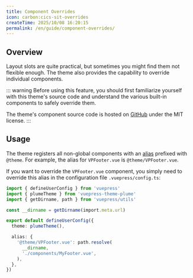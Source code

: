 ```yaml
---
title: Component Overrides
icon: carbon:cics-sit-overrides
createTime: 2025/10/08 16:20:15
permalink: /en/guide/component-overrides/
---
```


## Overview

Layout slots are quite practical, but sometimes you might find them not flexible enough.
The theme also provides the capability to override individual components.

::: warning
Before using this feature, you should first familiarize yourself with this theme's source code
and understand the various built-in components to safely override them.

The theme's component source code is hosted on
[GitHub](https://github.com/pengzhanbo/vuepress-theme-plume/tree/main/theme/src/client/components) under the MIT license.
:::

## Usage

The theme registers all non-global components with an
[alias](https://v2.vuepress.vuejs.org/zh/reference/plugin-api.html#alias) prefixed with `@theme`.
For example, the alias for `VPFooter.vue` is `@theme/VPFooter.vue`.

If you want to override the `VPFooter.vue` component, you simply need to override this alias in the configuration file `.vuepress/config.ts`:

```ts title=".vuepress/config.ts"
import { defineUserConfig } from 'vuepress'
import { plumeTheme } from 'vuepress-theme-plume'
import { getDirname, path } from 'vuepress/utils'

const __dirname = getDirname(import.meta.url)

export default defineUserConfig({
  theme: plumeTheme(),

  alias: {
    '@theme/VPFooter.vue': path.resolve(
      __dirname,
      './components/MyFooter.vue',
    ),
  },
})
```
